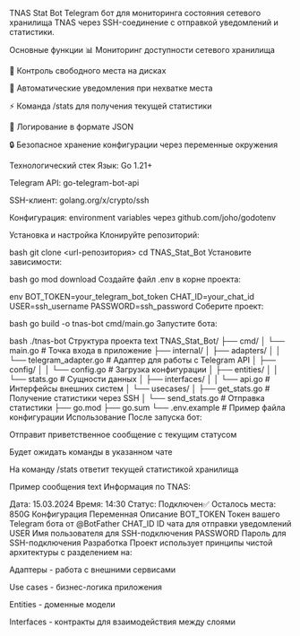 TNAS Stat Bot
Telegram бот для мониторинга состояния сетевого хранилища TNAS через SSH-соединение с отправкой уведомлений и статистики.

Основные функции
📊 Мониторинг доступности сетевого хранилища

💾 Контроль свободного места на дисках

🔔 Автоматические уведомления при нехватке места

⚡ Команда /stats для получения текущей статистики

📝 Логирование в формате JSON

🔒 Безопасное хранение конфигурации через переменные окружения

Технологический стек
Язык: Go 1.21+

Telegram API: go-telegram-bot-api

SSH-клиент: golang.org/x/crypto/ssh

Конфигурация: environment variables через github.com/joho/godotenv

Установка и настройка
Клонируйте репозиторий:

bash
git clone <url-репозитория>
cd TNAS_Stat_Bot
Установите зависимости:

bash
go mod download
Создайте файл .env в корне проекта:

env
BOT_TOKEN=your_telegram_bot_token
CHAT_ID=your_chat_id
USER=ssh_username
PASSWORD=ssh_password
Соберите проект:

bash
go build -o tnas-bot cmd/main.go
Запустите бота:

bash
./tnas-bot
Структура проекта
text
TNAS_Stat_Bot/
├── cmd/
│   └── main.go                 # Точка входа в приложение
├── internal/
│   ├── adapters/
│   │   └── telegram_adapter.go # Адаптер для работы с Telegram API
│   ├── config/
│   │   └── config.go           # Загрузка конфигурации
│   ├── entities/
│   │   └── stats.go            # Сущности данных
│   ├── interfaces/
│   │   └── api.go              # Интерфейсы внешних систем
│   └── usecases/
│       ├── get_stats.go        # Получение статистики через SSH
│       └── send_stats.go       # Отправка статистики
├── go.mod
├── go.sum
└── .env.example               # Пример файла конфигурации
Использование
После запуска бот:

Отправит приветственное сообщение с текущим статусом

Будет ожидать команды в указанном чате

На команду /stats ответит текущей статистикой хранилища

Пример сообщения
text
Информация по TNAS:

Дата: 15.03.2024
Время: 14:30
Статус: Подключен✅
Осталось места: 850G
Конфигурация
Переменная	Описание
BOT_TOKEN	Токен вашего Telegram бота от @BotFather
CHAT_ID	ID чата для отправки уведомлений
USER	Имя пользователя для SSH-подключения
PASSWORD	Пароль для SSH-подключения
Разработка
Проект использует принципы чистой архитектуры с разделением на:

Адаптеры - работа с внешними сервисами

Use cases - бизнес-логика приложения

Entities - доменные модели

Interfaces - контракты для взаимодействия между слоями
